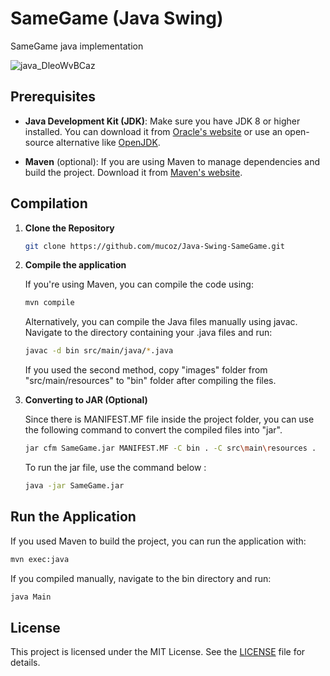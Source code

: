 # SameGame (Java Swing)

SameGame java implementation

![java_DleoWvBCaz](https://github.com/user-attachments/assets/eb14f665-5d87-4186-926c-163b73f72613)

## Prerequisites

- **Java Development Kit (JDK)**: Make sure you have JDK 8 or higher installed. You can download it from [Oracle's website](https://www.oracle.com/java/technologies/javase-jdk11-downloads.html) or use an open-source alternative like [OpenJDK](https://openjdk.java.net/).

- **Maven** (optional): If you are using Maven to manage dependencies and build the project. Download it from [Maven's website](https://maven.apache.org/download.cgi).

## Compilation

1. **Clone the Repository**

   ```sh
   git clone https://github.com/mucoz/Java-Swing-SameGame.git  
    ```

2. **Compile the application**
   
   If you're using Maven, you can compile the code using:

    ```sh
    mvn compile
    ```
   Alternatively, you can compile the Java files manually using javac. Navigate to the directory containing your .java files and run:

   ```sh
   javac -d bin src/main/java/*.java
   ```
   If you used the second method, copy "images" folder from "src/main/resources" to "bin" folder after compiling the files. 

2. **Converting to JAR (Optional)**

    Since there is MANIFEST.MF file inside the project folder, you can use the following command to convert the compiled files into "jar".

    ```sh
    jar cfm SameGame.jar MANIFEST.MF -C bin . -C src\main\resources .
    ```
    To run the jar file, use the command below :

    ```sh
    java -jar SameGame.jar
    ```

   
## Run the Application
If you used Maven to build the project, you can run the application with:
```sh
mvn exec:java
```
    
    
If you compiled manually, navigate to the bin directory and run:
```sh
java Main
```




## License

This project is licensed under the MIT License. See the [LICENSE](LICENSE) file for details.
